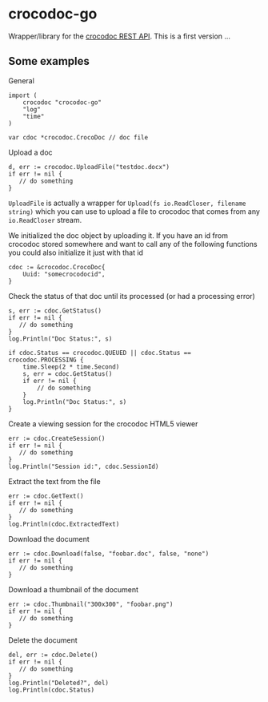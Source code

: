 crocodoc-go
===========

Wrapper/library for the [crocodoc REST API](https://crocodoc.com/docs/api). This is a first version ...


Some examples
-------------

General

```
import (
	crocodoc "crocodoc-go"
    "log"
    "time"
)

var cdoc *crocodoc.CrocoDoc // doc file
```


Upload a doc

```
d, err := crocodoc.UploadFile("testdoc.docx")
if err != nil {
   // do something
}
```

`UploadFile` is actually a wrapper for `Upload(fs io.ReadCloser, filename string)` which you can use to upload a file to crocodoc that comes from any `io.ReadCloser` stream.

We initialized the doc object by uploading it. If you have an id from crocodoc stored somewhere and want to call any of the following functions you could also initialize it just with that id

```
cdoc := &crocodoc.CrocoDoc{
	Uuid: "somecrocodocid",
}
```

Check the status of that doc until its processed (or had a processing error)

```
s, err := cdoc.GetStatus()
if err != nil {
   // do something
}
log.Println("Doc Status:", s)

if cdoc.Status == crocodoc.QUEUED || cdoc.Status == crocodoc.PROCESSING {
	time.Sleep(2 * time.Second)
	s, err = cdoc.GetStatus()
	if err != nil {
        // do something
	}
	log.Println("Doc Status:", s)
}
```

Create a viewing session for the crocodoc HTML5 viewer

```
err := cdoc.CreateSession()
if err != nil {
   // do something
}
log.Println("Session id:", cdoc.SessionId)
```

Extract the text from the file

```
err := cdoc.GetText()
if err != nil {
   // do something
}
log.Println(cdoc.ExtractedText)
```

Download the document

```
err := cdoc.Download(false, "foobar.doc", false, "none")
if err != nil {
   // do something
}
```

Download a thumbnail of the document

```
err := cdoc.Thumbnail("300x300", "foobar.png")
if err != nil {
   // do something
}
```

Delete the document

```
del, err := cdoc.Delete()
if err != nil {
   // do something
}
log.Println("Deleted?", del)
log.Println(cdoc.Status)
```